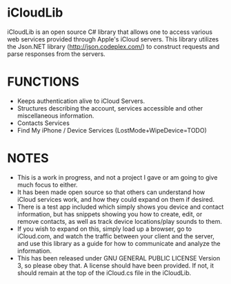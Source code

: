 iCloudLib
==========
iCloudLib is an open source C# library that allows one to access various web services provided through Apple's iCloud servers. This library utilizes the Json.NET library (http://json.codeplex.com/) to construct requests and parse responses from the servers.


FUNCTIONS
=========
* Keeps authentication alive to iCloud Servers.
* Structures describing the account, services accessible and other miscellaneous information.
* Contacts Services
* Find My iPhone / Device Services (LostMode+WipeDevice=TODO) 

NOTES
=====
* This is a work in progress, and not a project I gave or am going to give much focus to either.
* It has been made open source so that others can understand how iCloud services work, and how they could expand on them if desired.
* There is a test app included which simply shows you device and contact information, but has snippets showing you how to create, edit, or remove contacts, as well as track device locations/play sounds to them.
* If you wish to expand on this, simply load up a browser, go to iCloud.com, and watch the traffic between your client and the server, and use this library as a guide for how to communicate and analyze the information.
* This has been released under GNU GENERAL PUBLIC LICENSE Version 3, so please obey that. A license should have been provided. If not, it should remain at the top of the iCloud.cs file in the iCloudLib.